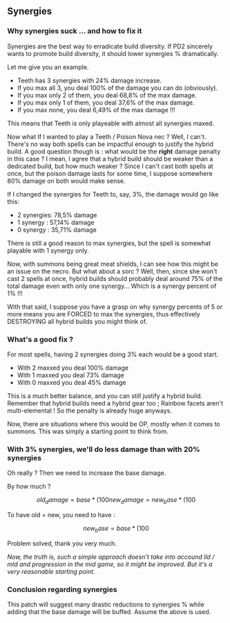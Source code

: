 ## Synergies

### Why synergies suck ... and how to fix it

Synergies are the best way to erradicate build diversity.
If PD2 sincerely wants to promote build diversity, it should lower synergies % dramatically.

Let me give you an example.

- Teeth has 3 synergies with 24% damage increase.
- If you max all 3, you deal 100% of the damage you can do (obviously).
- If you max only 2 of them, you deal 68,8% of the max damage.
- If you max only 1 of them, you deal 37,6% of the max damage.
- If you max none, you deal 6,49% of the max damage !!!

This means that Teeth is only playeable with almost all synergies maxed.

Now what If I wanted to play a Teeth / Poison Nova nec ? Well, I can't. There's no way both spells can be impactful enough to justify the hybrid build. A good question though is : what would be the **right** damage penalty in this case ? I mean, I agree that a hybrid build should be weaker than a dedicated build, but how much weaker ? Since I can't cast both spells at once, but the poison damage lasts for some time, I suppose somewhere 80% damage on both would make sense.

If I changed the synergies for Teeth to, say, 3%, the damage would go like this:

- 2 synergies: 78,5% damage
- 1 synergy : 57,14% damage
- 0 synergy : 35,71% damage

There is still a good reason to max synergies, but the spell is somewhat playable with 1 synergy only.

Now, with summons being great meat shields, I can see how this might be an issue on the necro. But what about a sorc ? Well, then, since she won't cast 2 spells at once, hybrid builds should probably deal around 75% of the total damage even with only one synergy... Which is a synergy percent of 1% !!!

With that said, I suppose you have a grasp on why synergy percents of 5 or more means you are FORCED to max the synergies, thus effectively DESTROYING all hybrid builds you might think of.

### What's a good fix ?

For most spells, having 2 synergies doing 3% each would be a good start.

- With 2 maxxed you deal 100% damage
- With 1 maxxed you deal 73% damage
- With 0 maxxed you deal 45% damage

This is a much better balance, and you can still justify a hybrid build.
Remember that hybrid builds need a hybrid gear too ; Rainbow facets aren't multi-elemental ! So the penalty is already huge anyways.

Now, there are situations where this would be OP, mostly when it comes to summons. This was simply a starting point to think from.

### With 3% synergies, we'll do less damage than with 20% synergies

Oh really ? Then we need to increase the base damage.

By how much ?

```math
old_damage = base * (100% + nb_synergies x 20 x synergy_percent)
new_damage = new_base * (100% + nb_synergies x 20 x new_synergy_percent)
```

To have old = new, you need to have :

```math
new_base = base * (100% + nb_synergies x 20 x synergy_percent) / (100% + nb_synergies x 20 x new_synergy_percent)
```

Problem solved, thank you very much.

*Now, the truth is, such a simple approach doesn't take into accound lld / mld and progression in the mid game, so it might be improved. But it's a very reasonable starting point.*

### Conclusion regarding synergies

This patch will suggest many drastic reductions to synergies % while adding that the base damage will be buffed. Assume the above is used.
